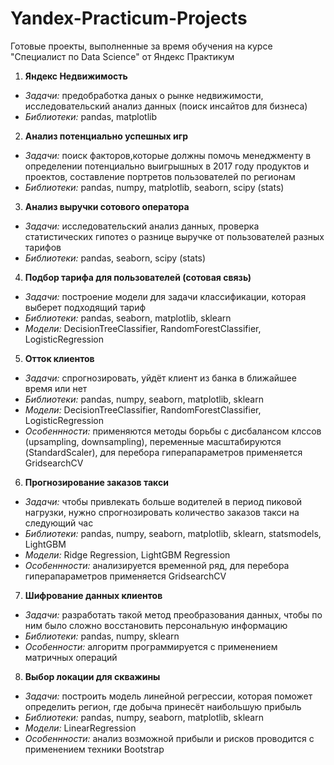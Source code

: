 # Yandex-Practicum-Projects
Готовые проекты, выполненные за время обучения на курсе "Специалист по Data Science" от Яндекс Практикум

1) **Яндекс Недвижимость**
- *Задачи:* предобработка даных о рынке недвижимости, исследовательский анализ данных (поиск инсайтов для бизнеса)
- *Библиотеки:* pandas, matplotlib

2) **Анализ потенциально успешных игр**
- *Задачи:* поиск факторов,которые должны помочь менеджменту в определении потенциально выигрышных в 2017 году продуктов и проектов, составление портретов пользователей по регионам
- *Библиотеки:* pandas, numpy, matplotlib, seaborn, scipy (stats)

3) **Анализ выручки сотового оператора**
- *Задачи:* исследовательский анализ данных, проверка статистических гипотез о разнице выручке от пользователей разных тарифов
- *Библиотеки:* pandas, seaborn, scipy (stats)

4) **Подбор тарифа для пользователей (сотовая связь)**
- *Задачи:* построение модели для задачи классификации, которая выберет подходящий тариф
- *Библиотеки:* pandas, seaborn, matplotlib, sklearn
- *Модели:* DecisionTreeClassifier, RandomForestClassifier, LogisticRegression

5) **Отток клиентов**
- *Задачи:* спрогнозировать, уйдёт клиент из банка в ближайшее время или нет
- *Библиотеки:* pandas, numpy, seaborn, matplotlib, sklearn
- *Модели:* DecisionTreeClassifier, RandomForestClassifier, LogisticRegression
- *Особеннности:* применяются методы борьбы с дисбалансом клссов (upsampling, downsampling), переменные масштабируются (StandardScaler), для перебора гиперапараметров применяется GridsearchCV

6) **Прогнозирование заказов такси**
- *Задачи:* чтобы привлекать больше водителей в период пиковой нагрузки, нужно спрогнозировать количество заказов такси на следующий час
- *Библиотеки:* pandas, numpy, seaborn, matplotlib, sklearn, statsmodels, LightGBM
- *Модели:* Ridge Regression, LightGBM Regression
- *Особеннности:* анализируется временной ряд, для перебора гиперапараметров применяется GridsearchCV

7) **Шифрование данных клиентов**
- *Задачи:* разработать такой метод преобразования данных, чтобы по ним было сложно восстановить персональную информацию
- *Библиотеки:* pandas, numpy, sklearn
- *Особенности:* алгоритм программируется с применением матричных операций

8) **Выбор локации для скважины**
- *Задачи:* построить модель линейной регрессии, которая поможет определить регион, где добыча принесёт наибольшую прибыль
- *Библиотеки:* pandas, numpy, seaborn, matplotlib, sklearn
- *Модели:* LinearRegression
- *Особеннности:* анализ возможной прибыли и рисков проводится с применением техники Bootstrap



